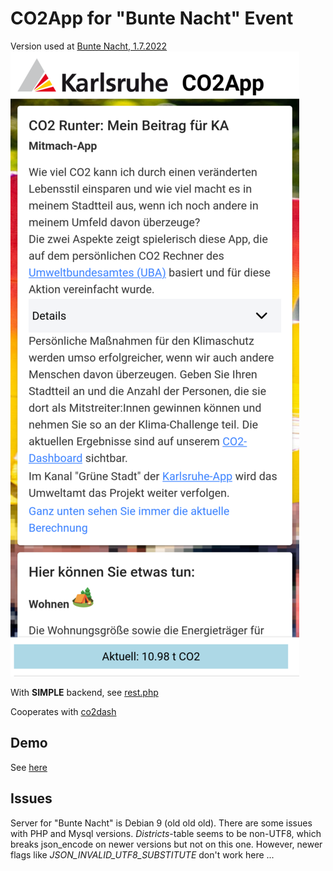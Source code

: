# CO2App for "Bunte Nacht" Event

Version used at [Bunte Nacht, 1.7.2022](https://ok-lab-karlsruhe.de/projekte/bunte-nacht/)
![](co2app.png)

With **SIMPLE** backend, see [rest.php](public/rest.php)

Cooperates with [co2dash](https://github.com/CodeforKarlsruhe/co2dash) 


## Demo
See [here](https://co2app.ok-lab-karlsruhe.de/)

## Issues
Server for "Bunte Nacht" is Debian 9 (old old old). There are some issues with PHP and Mysql versions.
*Districts*-table seems to be non-UTF8, which breaks json_encode on newer versions but not on this one.
 However, newer flags like *JSON_INVALID_UTF8_SUBSTITUTE* don't work here ...

